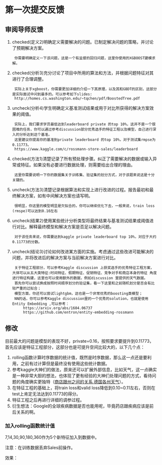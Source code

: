 # 第一次提交反馈

## 审阅导师反馈

1. checked(定义2)明确定义需要解决的问题。已制定解决问题的策略，并讨论了预期解决方案。

        你需要明确定义一下该问题，这是一个有监督的回归问题，这里你使用的XGBOOST建模求解。

2. checked(分析3)充分讨论了项目中所用的算法和方法，并根据问题特征对其进行了合理调整。

        实际上关于xgboost，你需要更加详细的介绍一下其原理，以及其和GBDT的区别，这部分是实际面试中问到最多的。可以参考如下slides:
        http://homes.cs.washington.edu/~tqchen/pdf/BoostedTree.pdf

3. uncheck(分析4)学生明确定义基准测试结果或用于对比所获得的解决方案效果的阈值。

        实际上，我们要求学员最低达到leaderboard private 的top 10%，这并不是一个很困难的任务，你可以通过参考discussion部分优秀选手的特征工程以及模型，自己进行深入的分析达到这个基准。
        这里建议你提高你的基准到private leaderboard 的top 10%，对于测试集rmpse为0.11773。
        https://www.kaggle.com/c/rossmann-store-sales/leaderboard

4. checked(方法1)清楚记录了所有预处理步骤。纠正了需要解决的数据或输入异常或特征。如果没有必要进行数据处理，则需要给出合理的理由。

        这里你需要说明一下你的数据集关于训练集、验证集的划分方式，对于该题来说这是十分关键的。

5. uncheck(方法3)清楚记录根据算法和实现上进行改进的过程。报告最初和最终解决方案，如有中间解决方案也请写明。

        很明显，你这里的模型明显是欠拟合的，你可以继续优化下去，一般来说，train loss (rmspe)可以达到0.10左右

6. uncheck(结果2)使用某些统计分析类型将最终结果与基准测试结果或阈值进行对比。解释最终模型和解决方案是否足以解决问题。

        对于该任务来说，你需要达到kaggle private leaderboard top 10%，对应于大约0.11773的分数。

7. uncheck(结论3)讨论如何改进某方面的实施。考虑通过这些改进可能解决的问题，并将改进后的解决方案与当前解决方案进行对比。

        关于特征工程部分，可以参考Kaggle discussion 上获奖选手的优秀特征工程方案，大体可以从五大类特征:时间特征、假期特征、促销特征、竞争对手和商店本身的特征 角度进行特征构建，这里也可以使用额外的数据，例如discussion 里提供的天气数据。
        首先你可以尝试换成按照时间顺序划分的验证集，看一下这里和之前随机划分是否会有比较严重的过拟合；
        模型方面，你还可以尝试lightgbm，这也是一个非常优秀的boosting类模型；
        NN的话，你可以参考Kaggle discussion里的一个优秀的solution，也就是使用 Entity Embedding ,可以参考：
            https://arxiv.org/abs/1604.06737
            https://github.com/entron/entity-embedding-rossmann

## 修改
目前最大的问题是模型的表现不好，private=0.16，按照要求要提升到0.11773，首先应该是特征工程部分，这部分也是可提升空间比较大的，以下几个点：
1. rolling函数计算时序数据的统计值，既然是时序数据，那么这一点还是要利用，之前有过计算但是最终没有使用这些统计数据。
2. 参考kaggle大神们的做法，原来还可以扩展外部信息，比如天气，这一点确实是一种非常大胆的想法，也体现了更有经验的大神们处理问题的方式，看待问题的角度确实更独特（[商店跟州之间的关系](https://www.kaggle.com/c/rossmann-store-sales/discussion/17048),[德国各州天气](https://www.kaggle.com/c/rossmann-store-sales/discussion/17058#97075)）。
3. 在特征工程的基础上，将train loss和valid loss降低到0.10~0.11左右，否则在test上肯定无法达到0.11773的得分。
4. 特征工程之后再进行详细的调参过程。
5. 衍生想法：Google的全球疾病数据是否也能用呢，毕竟药店跟疾病应该是前后关系的啊。

### 加入rolling函数统计值
7,14,30,90,180,360作为5个新特征加入到数据中。

注意：在训练数据丢弃Sales前操作。

效果：
